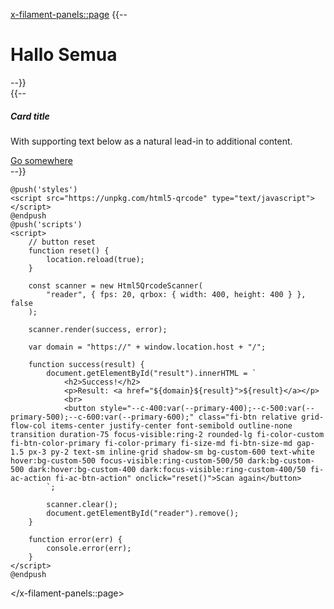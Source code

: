 <x-filament-panels::page>
    {{-- <h1>Hallo Semua</h1> --}}
    <div class="w-0.9 text-center justify-center justify-content-center">
        <div id="reader"></div>
        <div id="result"></div>
    </div>
    {{-- <div class="row">
        <div class="col-md-6">
            <div class="card">
                <div class="card-body text-center justify-center">
                    <h5 class="card-title
                    ">Card title</h5>
                    <p class="card-text">With supporting text below as a natural lead-in to additional content.</p>
                    <a href="#" class="btn btn-primary">Go somewhere</a>
                </div>
            </div>
        </div>
    </div> --}}

    @push('styles')
    <script src="https://unpkg.com/html5-qrcode" type="text/javascript"></script>    
    @endpush
    @push('scripts')
    <script>
        // button reset
        function reset() {
            location.reload(true);
        }

        const scanner = new Html5QrcodeScanner(
            "reader", { fps: 20, qrbox: { width: 400, height: 400 } }, false
        );

        scanner.render(success, error);

        var domain = "https://" + window.location.host + "/";

        function success(result) {
            document.getElementById("result").innerHTML = `
                <h2>Success!</h2>
                <p>Result: <a href="${domain}${result}">${result}</a></p>
                <br>
                <button style="--c-400:var(--primary-400);--c-500:var(--primary-500);--c-600:var(--primary-600);" class="fi-btn relative grid-flow-col items-center justify-center font-semibold outline-none transition duration-75 focus-visible:ring-2 rounded-lg fi-color-custom fi-btn-color-primary fi-color-primary fi-size-md fi-btn-size-md gap-1.5 px-3 py-2 text-sm inline-grid shadow-sm bg-custom-600 text-white hover:bg-custom-500 focus-visible:ring-custom-500/50 dark:bg-custom-500 dark:hover:bg-custom-400 dark:focus-visible:ring-custom-400/50 fi-ac-action fi-ac-btn-action" onclick="reset()">Scan again</button>
            `;

            scanner.clear();
            document.getElementById("reader").remove();
        }

        function error(err) {
            console.error(err);
        }
    </script>
    @endpush
</x-filament-panels::page>
